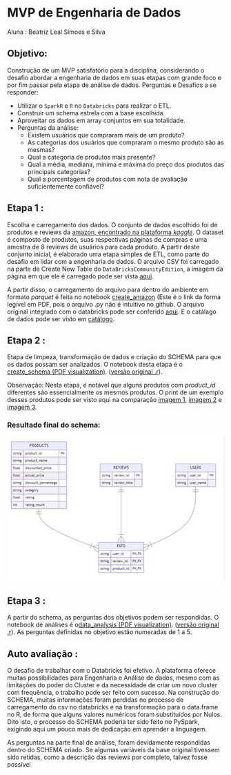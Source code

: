# MVP de Engenharia de Dados
Aluna : Beatriz Leal Simoes e Silva

## Objetivo:
Construção de um MVP satisfatório para a disciplina, considerando o desafio abordar a engenharia de dados em suas etapas com grande foco e por fim passar pela etapa de análise de dados.
Perguntas e Desafios a se responder:
- Utilizar o `SparkR` e  `R` no `Databricks` para realizar o ETL.
- Construir um schema estrela com a base escolhida.
- Aproveitar os dados em array conjuntos em sua totalidade.
- Perguntas da análise:
   - Existem usuários que compraram mais de um produto?
   - As categorias dos usuários que compraram o mesmo produto são as mesmas?
   - Qual a categoria de produtos mais presente?
   - Qual a média, mediana, mínima e máxima do preço dos produtos das principais categorias?
   - Qual a porcentagem de produtos com nota de avaliação suficientemente confiável?


## Etapa 1 : 
Escolha e carregamento dos dados. O conjunto de dados escolhido foi de produtos e reviews da [amazon, encontrado na plataforma _kaggle_](https://www.kaggle.com/datasets/karkavelrajaj/amazon-sales-dataset?resource=download). O dataset é composto de produtos, suas respectivas páginas de compras e uma amostra de 8 reviews de usuários para cada produto.
A partir deste conjunto inicial, é elaborado uma etapa simples de ETL, como parte do desafio em lidar com a engenharia de dados.
O arquivo CSV foi carregado na parte de Create New Table do  `DataBricksCommunityEdition`, a imagem da página em que ele é carregado pode ser vista [aqui](https://github.com/bzimons/mvp_puc_3/blob/databricks/imagens/carga_databricks.PNG).

A partir disso, o carregamento do arquivo para dentro do ambiente em formato *parquet* é feita no notebook [create_amazon](https://github.com/bzimons/mvp_puc_3/blob/main/notebooks/pdf/create_amazon%20-%20Databricks.pdf) (Este é o link da forma legível em PDF, pois o arquivo .py não é intuitivo no github. O arquivo original integrado com o databricks pode ser conferido [aqui](https://github.com/bzimons/mvp_puc_3/blob/main/notebooks/mvp3/create_amazon.py). E o catálago de dados pode ser visto em [catálogo](https://github.com/bzimons/mvp_puc_3/blob/main/catalogo_dados.md).



## Etapa 2 : 
Etapa de limpeza, transformação de dados e criação do SCHEMA para que os dados possam ser analizados. O notebook desta etapa é o [create_schema (PDF visualization)](https://github.com/bzimons/mvp_puc_3/blob/main/notebooks/pdf/create_schema%20-%20Databricks.pdf). ([versão original .r](https://github.com/bzimons/mvp_puc_3/blob/main/notebooks/mvp3/create_schema.r)).

Observação: Nesta etapa, é notável que alguns produtos com *product_id* diferentes são essencialmente os mesmos produtos. O print de um exemplo desses produtos pode ser visto aqui na comparação [imagem 1](https://github.com/bzimons/mvp_puc_3/blob/main/imagens/amazon1.png), [imagem 2](https://github.com/bzimons/mvp_puc_3/blob/main/imagens/amazon2.png) e [imagem 3](https://github.com/bzimons/mvp_puc_3/blob/main/imagens/amazon3.png).

### Resultado final do schema:

![star_schema](https://github.com/bzimons/mvp_puc_3/blob/databricks/imagens/star_schema2.PNG)

## Etapa 3 : 

A partir do schema, as perguntas dos objetivos podem ser respondidas. O notebook de análises é o[data_analysis (PDF visualization)](https://github.com/bzimons/mvp_puc_3/blob/main/notebooks/pdf/data_analysis%20-%20Databricks.pdf). ([versão original .r](https://github.com/bzimons/mvp_puc_3/blob/main/notebooks/mvp3/data_analysis.r)). As perguntas definidas no objetivo estão numeradas de 1 a 5.


## Auto avaliação : 

O desafio de trabalhar com o Databricks foi efetivo. A plataforma oferece muitas possibilidades para Engenharia e Análise de dados, mesmo com as limitações do poder do Cluster e da necessidade de criar um novo cluster com frequência, o trabalho pode ser feito com sucesso.
Na construção do SCHEMA, muitas informações foram perdidas no processo de carregamento do csv no databricks e na transformação para o data.frame no R, de forma que alguns valores numéricos foram substituídos por Nulos. Dito isto, o processo do SCHEMA poderia ter sido feito no PySpark, exigindo aqui um pouco mais de dedicação em aprender a linguagem.

As perguntas na parte final de análise, foram devidamente respondidas dentro do SCHEMA criado. Se algumas variáveis da base original tivessem sido retidas, como a descrição das reviews por completo, talvez fosse possível



